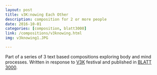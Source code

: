 ```yaml
---
layout: post
title: v3K:nowing Each Other
description: composition for 2 or more people
date: 2016-10-01
categories: [composition, blatt3000]
link: /compositions/v3knowing.html
img: v3knowing1.JPG

---
```


Part of a series of 3 text based compositions exploring body and mind processes. Written in response to [V3K](http://www.verantwortung3000.de/) festival and published in [BLATT 3000](www.blatt3000.de). 